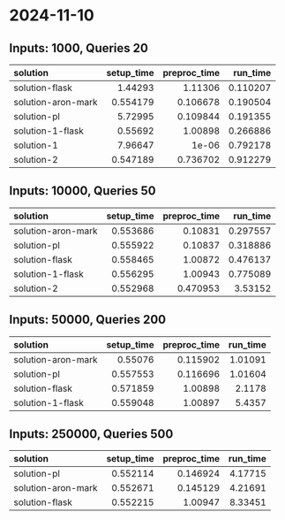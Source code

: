 # 2024-11-10

## Inputs: 1000, Queries 20

| solution           |   setup_time |   preproc_time |   run_time |
|:-------------------|-------------:|---------------:|-----------:|
| solution-flask     |     1.44293  |       1.11306  |   0.110207 |
| solution-aron-mark |     0.554179 |       0.106678 |   0.190504 |
| solution-pl        |     5.72995  |       0.109844 |   0.191355 |
| solution-1-flask   |     0.55692  |       1.00898  |   0.266886 |
| solution-1         |     7.96647  |       1e-06    |   0.792178 |
| solution-2         |     0.547189 |       0.736702 |   0.912279 |

## Inputs: 10000, Queries 50

| solution           |   setup_time |   preproc_time |   run_time |
|:-------------------|-------------:|---------------:|-----------:|
| solution-aron-mark |     0.553686 |       0.10831  |   0.297557 |
| solution-pl        |     0.555922 |       0.10837  |   0.318886 |
| solution-flask     |     0.558465 |       1.00872  |   0.476137 |
| solution-1-flask   |     0.556295 |       1.00943  |   0.775089 |
| solution-2         |     0.552968 |       0.470953 |   3.53152  |

## Inputs: 50000, Queries 200

| solution           |   setup_time |   preproc_time |   run_time |
|:-------------------|-------------:|---------------:|-----------:|
| solution-aron-mark |     0.55076  |       0.115902 |    1.01091 |
| solution-pl        |     0.557553 |       0.116696 |    1.01604 |
| solution-flask     |     0.571859 |       1.00898  |    2.1178  |
| solution-1-flask   |     0.559048 |       1.00897  |    5.4357  |

## Inputs: 250000, Queries 500

| solution           |   setup_time |   preproc_time |   run_time |
|:-------------------|-------------:|---------------:|-----------:|
| solution-pl        |     0.552114 |       0.146924 |    4.17715 |
| solution-aron-mark |     0.552671 |       0.145129 |    4.21691 |
| solution-flask     |     0.552215 |       1.00947  |    8.33451 |